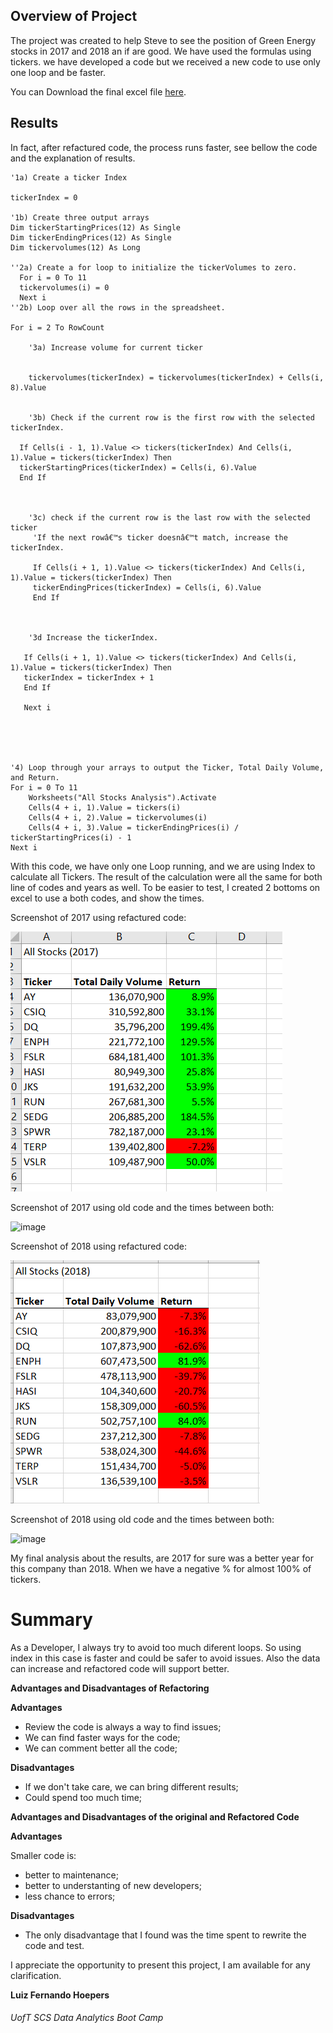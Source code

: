 ## Overview of Project

The project was created to help Steve to see the position of  Green Energy stocks in 2017 and 2018 an if are good. We have used the formulas using tickers. we have developed a code but we received a new code to use only one loop and be faster.

You can Download the final excel file [here](https://github.com/lfhoepers/stock-analysis/blob/73706a03b35e1cedd26bd864220ea14dce71e6ec/VBA_Challenge.xlsm).


## Results

In fact, after refactured code, the process runs faster, see bellow the code and the explanation of results.

    
    '1a) Create a ticker Index
   
    tickerIndex = 0

    '1b) Create three output arrays
    Dim tickerStartingPrices(12) As Single
    Dim tickerEndingPrices(12) As Single
    Dim tickervolumes(12) As Long
    
    ''2a) Create a for loop to initialize the tickerVolumes to zero.
      For i = 0 To 11
      tickervolumes(i) = 0
      Next i
    ''2b) Loop over all the rows in the spreadsheet.
    
    For i = 2 To RowCount
    
        '3a) Increase volume for current ticker
        

        tickervolumes(tickerIndex) = tickervolumes(tickerIndex) + Cells(i, 8).Value

   
        '3b) Check if the current row is the first row with the selected tickerIndex.
   
      If Cells(i - 1, 1).Value <> tickers(tickerIndex) And Cells(i, 1).Value = tickers(tickerIndex) Then
      tickerStartingPrices(tickerIndex) = Cells(i, 6).Value
      End If
            
    
        
        '3c) check if the current row is the last row with the selected ticker
         'If the next rowâ€™s ticker doesnâ€™t match, increase the tickerIndex.
        
         If Cells(i + 1, 1).Value <> tickers(tickerIndex) And Cells(i, 1).Value = tickers(tickerIndex) Then
         tickerEndingPrices(tickerIndex) = Cells(i, 6).Value
         End If
      
    
 
        '3d Increase the tickerIndex.
                       
       If Cells(i + 1, 1).Value <> tickers(tickerIndex) And Cells(i, 1).Value = tickers(tickerIndex) Then
       tickerIndex = tickerIndex + 1
       End If
   
       Next i
        
   
    
    
    
    '4) Loop through your arrays to output the Ticker, Total Daily Volume, and Return.
    For i = 0 To 11
        Worksheets("All Stocks Analysis").Activate
        Cells(4 + i, 1).Value = tickers(i)
        Cells(4 + i, 2).Value = tickervolumes(i)
        Cells(4 + i, 3).Value = tickerEndingPrices(i) / tickerStartingPrices(i) - 1
    Next i
  
  
  With this code, we have only one Loop running, and we are using Index to calculate all Tickers. The result of the calculation were all the same for both line of codes and years as well. To be easier to test, I created 2 bottoms on excel to use a both codes, and show the times.
  
  Screenshot of 2017 using refactured code:
  
  ![image](https://github.com/lfhoepers/stock-analysis/blob/20ae2535df44f90ea37feebe4c57d231ac1589e5/Resources/VBA_Challenge_2017.PNG)
  
  Screenshot of 2017 using old code and the times between both:
  
  ![image](https://user-images.githubusercontent.com/100812079/157569829-73fec5b7-893e-41bc-bc85-1c7838237449.png)
 
  
  Screenshot of 2018 using refactured code:
  
  ![image](https://github.com/lfhoepers/stock-analysis/blob/20ae2535df44f90ea37feebe4c57d231ac1589e5/Resources/VBA_Challenge_2018.PNG)
  
  Screenshot of 2018 using old code and the times between both:
  
  ![image](https://user-images.githubusercontent.com/100812079/157570934-ef4cd802-25a5-447e-8537-b0cc5ac22c69.png)

My final analysis about the results, are 2017 for sure was a better year for this company than 2018. When we have a negative % for almost 100% of tickers.

# Summary

As a Developer, I always try to avoid too much diferent loops. So using index in this case is faster and could be safer to avoid issues. Also the data can increase and refactored code will support better.

**Advantages and Disadvantages of Refactoring**

**Advantages**

- Review the code is always a way to find issues;
- We can find faster ways for the code;
- We can comment better all the code;

**Disadvantages**

- If we don't take care, we can bring different results;
- Could spend too much time;

**Advantages and Disadvantages of the original and Refactored Code**

**Advantages**

Smaller code is: 

- better to maintenance;
- better to understanting of new developers;
- less chance to errors;

**Disadvantages**

- The only disadvantage that I found was the time spent to rewrite the code and test.

I appreciate the opportunity to present this project, I am available for any clarification.

**Luiz Fernando Hoepers**  
###### UofT SCS Data Analytics Boot Camp

